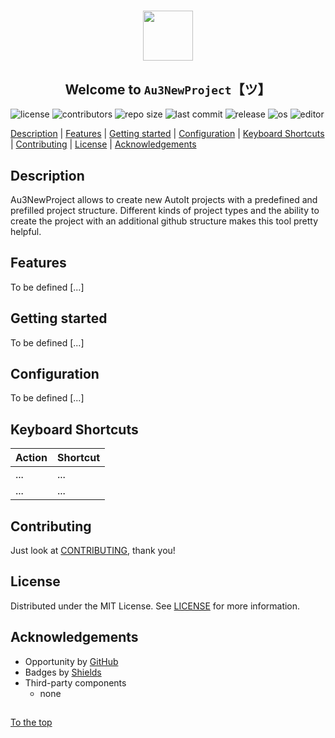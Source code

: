 #####

<p align="center">
    <img src="https://github.com/Sven-Seyfert/Au3NewProject/blob/master/media/favicon.ico" width="80" />
    <h2 align="center">Welcome to <code>Au3NewProject</code>【ツ】</h2>
</p>

![license](https://img.shields.io/badge/license-MIT-ff69b4.svg?style=flat-square&logo=spdx)
![contributors](https://img.shields.io/github/contributors/Sven-Seyfert/Au3NewProject.svg?style=flat-square&logo=github)
![repo size](https://img.shields.io/github/repo-size/Sven-Seyfert/Au3NewProject.svg?style=flat-square&logo=github)
![last commit](https://img.shields.io/github/last-commit/Sven-Seyfert/Au3NewProject.svg?style=flat-square&logo=github)
![release](https://img.shields.io/github/release/Sven-Seyfert/Au3NewProject.svg?style=flat-square&logo=github)
![os](https://img.shields.io/badge/os-windows-yellow.svg?style=flat-square&logo=windows)
![editor](https://img.shields.io/badge/editor-VSCode-blueviolet.svg?style=flat-square&logo=visual-studio-code)

[Description](#description) | [Features](#features) | [Getting started](#getting-started) | [Configuration](#configuration) | [Keyboard Shortcuts](#keyboard-shortcuts) | [Contributing](#contributing) | [License](#license) | [Acknowledgements](#acknowledgements)

## Description

Au3NewProject allows to create new AutoIt projects with a predefined and prefilled project structure. Different kinds of project types and the ability to create the project with an additional github structure makes this tool pretty helpful.

## Features

To be defined [...]

## Getting started

To be defined [...]

## Configuration

To be defined [...]

## Keyboard Shortcuts

| Action | Shortcut |
| :------| :------- |
| ...    | ...      |
| ...    | ...      |

## Contributing

Just look at [CONTRIBUTING](https://github.com/Sven-Seyfert/Au3NewProject/blob/master/docs/CONTRIBUTING.md), thank you!

## License

Distributed under the MIT License. See [LICENSE](https://github.com/Sven-Seyfert/Au3NewProject/blob/master/LICENSE.md) for more information.

## Acknowledgements

- Opportunity by [GitHub](https://github.com)
- Badges by [Shields](https://shields.io)
- Third-party components
  - none

##

[To the top](#)
